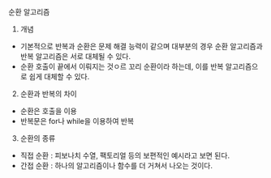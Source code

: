순환 알고리즘

1) 개념
- 기본적으로 반복과 순환은 문제 해결 능력이 같으며 대부분의 경우 순환 알고리즘과 반복 알고리즘은 서로 대체될 수 있다.
- 순환 호출이 끝에서 이뤄지는 것ㅇ르 꼬리 순환이라 하는데, 이를 반복 알고리즘으로 쉽게 대체할 수 있다.

2) 순환과 반복의 차이
- 순환은 호출을 이용
- 반복문은 for나 while을 이용하여 반복

3) 순환의 종류
- 직접 순환 : 피보나치 수열, 팩토리얼 등의 보편적인 예시라고 보면 된다.
- 간접 순환 : 하나의 알고리즘이나 함수를 더 거쳐서 나오는 것이다.